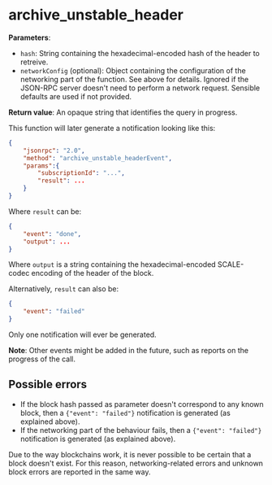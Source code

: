 # archive_unstable_header

**Parameters**:

- `hash`: String containing the hexadecimal-encoded hash of the header to retreive.
- `networkConfig` (optional): Object containing the configuration of the networking part of the function. See above for details. Ignored if the JSON-RPC server doesn't need to perform a network request. Sensible defaults are used if not provided.

**Return value**: An opaque string that identifies the query in progress.

This function will later generate a notification looking like this:

```json
{
    "jsonrpc": "2.0",
    "method": "archive_unstable_headerEvent",
    "params":{
        "subscriptionId": "...",
        "result": ...
    }
}
```

Where `result` can be:

```json
{
    "event": "done",
    "output": ...
}
```

Where `output` is a string containing the hexadecimal-encoded SCALE-codec encoding of the header of the block.

Alternatively, `result` can also be:

```json
{
    "event": "failed"
}
```

Only one notification will ever be generated.

**Note**: Other events might be added in the future, such as reports on the progress of the call.

## Possible errors

- If the block hash passed as parameter doesn't correspond to any known block, then a `{"event": "failed"}` notification is generated (as explained above).
- If the networking part of the behaviour fails, then a `{"event": "failed"}` notification is generated (as explained above).

Due to the way blockchains work, it is never possible to be certain that a block doesn't exist. For this reason, networking-related errors and unknown block errors are reported in the same way.
